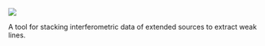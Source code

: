 <img style="float:top,right" src="http://www.astro.cardiff.ac.uk/pub/Tim.Davis/StackaratorLogo.png">

A tool for stacking interferometric data of extended sources to extract weak lines.